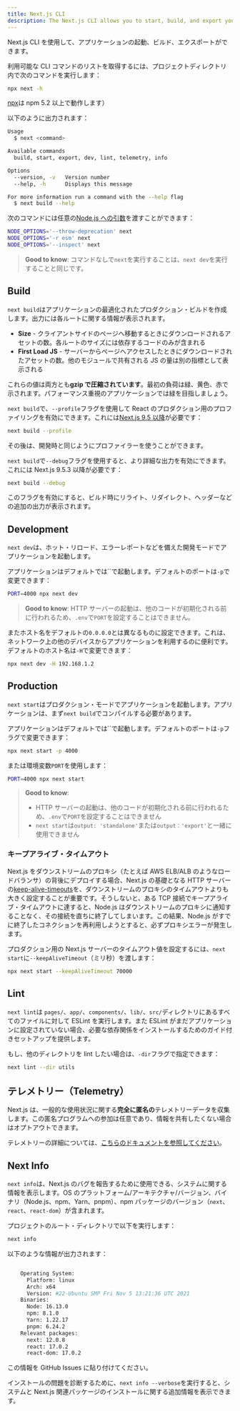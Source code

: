 ```yaml
---
title: Next.js CLI
description: The Next.js CLI allows you to start, build, and export your application. Learn more about it here.
---
```


Next.js CLI を使用して、アプリケーションの起動、ビルド、エクスポートができます。

利用可能な CLI コマンドのリストを取得するには、プロジェクトディレクトリ内で次のコマンドを実行します：

```bash title="Terminal"
npx next -h
```

[npx](https://medium.com/@maybekatz/introducing-npx-an-npm-package-runner-55f7d4bd282b)は npm 5.2 以上で動作します）

以下のように出力されます：

```bash title="Ternmial"
Usage
  $ next <command>

Available commands
  build, start, export, dev, lint, telemetry, info

Options
  --version, -v   Version number
  --help, -h      Displays this message

For more information run a command with the --help flag
  $ next build --help
```

次のコマンドには任意の[Node.js への引数](https://nodejs.org/api/cli.html#cli_node_options_options)を渡すことができます：

```bash title="Terminal"
NODE_OPTIONS='--throw-deprecation' next
NODE_OPTIONS='-r esm' next
NODE_OPTIONS='--inspect' next
```

> **Good to know**: コマンドなしで`next`を実行することは、`next dev`を実行することと同じです。

## Build

`next build`はアプリケーションの最適化されたプロダクション・ビルドを作成します。出力には各ルートに関する情報が表示されます。

- **Size** - クライアントサイドのページへ移動するときにダウンロードされるアセットの数。各ルートのサイズには依存するコードのみが含まれる
- **First Load JS** - サーバーからページへアクセスしたときにダウンロードされたアセットの数。他のモジュールで共有される JS の量は別の指標として表示される

これらの値は両方とも**gzip で圧縮されています**。最初の負荷は緑、黄色、赤で示されます。パフォーマンス重視のアプリケーションでは緑を目指しましょう。

`next build`で、`--profile`フラグを使用して React のプロダクション用のプロファイリングを有効にできます。これには[Next.js 9.5 以降](https://nextjs.org/blog/next-9-5)が必要です：

```bash title="Ternminal"
next build --profile
```

その後は、開発時と同じようにプロファイラーを使うことができます。

`next build`で`--debug`フラグを使用すると、より詳細な出力を有効にできます。これには Next.js 9.5.3 以降が必要です：

```bash title="Ternminal"
next build --debug
```

このフラグを有効にすると、ビルド時にリライト、リダイレクト、ヘッダーなどの追加の出力が表示されます。

## Development

`next dev`は、ホット・リロード、エラーレポートなどを備えた開発モードでアプリケーションを起動します。

アプリケーションはデフォルトでは``で起動します。デフォルトのポートは`-p`で変更できます：

```bash title="Terminal"
PORT=4000 npx next dev
```

> **Good to know**: HTTP サーバーの起動は、他のコードが初期化される前に行われるため、`.env`で`PORT`を設定することはできません。

またホスト名をデフォルトの`0.0.0.0`とは異なるものに設定できます。これは、ネットワーク上の他のデバイスからアプリケーションを利用するのに便利です。デフォルトのホスト名は`-H`で変更できます：

```bash title="Terminal"
npx next dev -H 192.168.1.2
```

## Production

`next start`はプロダクション・モードでアプリケーションを起動します。アプリケーションは、まず`next build`でコンパイルする必要があります。

アプリケーションはデフォルトでは``で起動します。デフォルトのポートは`-p`フラグで変更できます：

```bash title="Terminal"
npx next start -p 4000
```

または環境変数`PORT`を使用します：

```bash title="Terminal"
PORT=4000 npx next start
```

> **Good to know**:
>
> - HTTP サーバーの起動は、他のコードが初期化される前に行われるため、`.env`で`PORT`を設定することはできません
> - `next start`は`output: 'standalone'`または`output：'export'`と一緒に使用できません

### キープアライブ・タイムアウト

<!-- textlint-disable -->

Next.js をダウンストリームのプロキシ（たとえば AWS ELB/ALB のようなロードバランサ）の背後にデプロイする場合、Next.js の基礎となる HTTP サーバーの[keep-alive-timeouts](https://nodejs.org/api/http.html#http_server_keepalivetimeout)を、ダウンストリームのプロキシのタイムアウトよりも大きく設定することが重要です。そうしないと、ある TCP 接続でキープアライブ・タイムアウトに達すると、Node.js はダウンストリームのプロキシに通知することなく、その接続を直ちに終了してしまいます。この結果、Node.js がすでに終了したコネクションを再利用しようとすると、必ずプロキシエラーが発生します。

<!-- textlint-enable -->

プロダクション用の Next.js サーバーのタイムアウト値を設定するには、`next start`に`--keepAliveTimeout`（ミリ秒）を渡します：

```bash title="Terminal"
npx next start --keepAliveTimeout 70000
```

## Lint

`next lint`は `pages/`、`app/`、`components/`、`lib/`、`src/`ディレクトリにあるすべてのファイルに対して ESLint を実行します。また ESLint がまだアプリケーションに設定されていない場合、必要な依存関係をインストールするためのガイド付きセットアップを提供します。

もし、他のディレクトリを lint したい場合は、`-dir`フラグで指定できます：

```bash title="Terminal"
next lint --dir utils
```

## テレメトリー（Telemetry）

Next.js は、一般的な使用状況に関する**完全に匿名の**テレメトリーデータを収集します。この匿名プログラムへの参加は任意であり、情報を共有したくない場合はオプトアウトできます。

テレメトリーの詳細については、[こちらのドキュメントを参照してください](https://nextjs.org/telemetry/)。

## Next Info

`next info`は、Next.js のバグを報告するために使用できる、システムに関する情報を表示します。OS のプラットフォーム/アーキテクチャ/バージョン、バイナリ（Node.js、npm、Yarn、pnpm）、npm パッケージのバージョン（`next`、`react`、`react-dom`）が含まれます。

プロジェクトのルート・ディレクトリで以下を実行します：

```bash title="Terminal"
next info
```

以下のような情報が出力されます：

```bash title="Terminal"

    Operating System:
      Platform: linux
      Arch: x64
      Version: #22-Ubuntu SMP Fri Nov 5 13:21:36 UTC 2021
    Binaries:
      Node: 16.13.0
      npm: 8.1.0
      Yarn: 1.22.17
      pnpm: 6.24.2
    Relevant packages:
      next: 12.0.8
      react: 17.0.2
      react-dom: 17.0.2
```

この情報を GitHub Issues に貼り付けてください。

インストールの問題を診断するために、`next info --verbose`を実行すると、システムと Next.js 関連パッケージのインストールに関する追加情報を表示できます。
